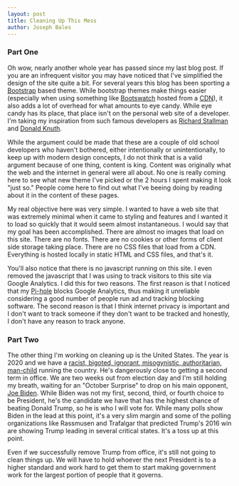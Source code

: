 ```yaml
---
layout: post
title: Cleaning Up This Mess
author: Joseph Bales
---
```

### Part One

Oh wow, nearly another whole year has passed since my last blog post. If you are an infrequent visitor you may have noticed that I've simplified the design of the site quite a bit. For several years this blog has been sporting a [Bootstrap](https://getbootstrap.com/) based theme. While bootstrap themes make things easier (especially when using something like [Bootswatch](https://bootswatch.com/) hosted from a [CDN](https://en.wikipedia.org/wiki/Content_delivery_network)), it also adds a lot of overhead for what amounts to eye candy.  While eye candy has its place, that place isn't on the personal web site of a developer. I'm taking my inspiration from such famous developers as [Richard Stallman](http://stallman.org/) and [Donald Knuth](https://www-cs-faculty.stanford.edu/~knuth/).

While the argument could be made that these are a couple of old school developers who haven't bothered, either intentionally or unintentionally, to keep up with modern design concepts, I do not think that is a valid argument because of one thing, content is king. Content was originally what the web and the internet in general were all about. No one is really coming here to see what new theme I've picked or the 2 hours I spent making it look "just so." People come here to find out what I've beeing doing by reading about it in the content of these pages.

My real objective here was very simple. I wanted to have a web site that was extremely minimal when it came to styling and features and I wanted it to load so quickly that it would seem almost instantaneous. I would say that my goal has been accomplished. There are almost no images that load on this site. There are no fonts. There are no cookies or other forms of client side storage taking place. There are no CSS files that load from a CDN. Everything is hosted locally in static HTML and CSS files, and that's it.

You'll also notice that there is no javascript running on this site. I even removed the javascript that I was using to track visitors to this site via Google Analytics. I did this for two reasons. The first reason is that I noticed that my [Pi-hole](https://pi-hole.net/) blocks Google Analytics, thus making it unreliable considering a good number of people run ad and tracking blocking software. The second reason is that I think internet privacy is important and I don't want to track someone if they don't want to be tracked and honestly, I don't have any reason to track anyone.

### Part Two

The other thing I'm working on cleaning up is the United States. The year is 2020 and we have a [racist, bigoted, ignorant, misogynistic, authoritarian, man-child](https://en.wikipedia.org/wiki/Donald_Trump) running the country. He's dangerously close to getting a second term in office. We are two weeks out from election day and I'm still holding my breath, waiting for an "October Surprise" to drop on his main opponent, [Joe Biden](https://en.wikipedia.org/wiki/Joe_Biden). While Biden was not my first, second, third, or fourth choice to be President, he's the candidate we have that has the highest chance of beating Donald Trump, so he is who I will vote for. While many polls show Biden in the lead at this point, it's a very slim margin and some of the polling organizations like Rassmusen and Trafalgar that predicted Trump's 2016 win are showing Trump leading in several critical states. It's a toss up at this point.

Even if we successfully remove Trump from office, it's still not going to clean things up. We will have to hold whoever the next President is to a higher standard and work hard to get them to start making government work for the largest portion of people that it governs.
